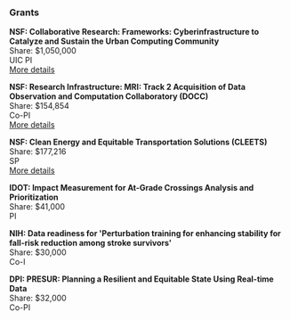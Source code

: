 ### Grants

**NSF: Collaborative Research: Frameworks: Cyberinfrastructure to Catalyze and Sustain the Urban Computing Community**</br>
Share: $1,050,000</br>
UIC PI</br>
[More details](https://www.nsf.gov/awardsearch/showAward?AWD_ID=2411223&HistoricalAwards=false)

**NSF: Research Infrastructure: MRI: Track 2 Acquisition of Data Observation and Computation Collaboratory (DOCC)**</br>
Share: $154,854</br>
Co-PI</br>
[More details](https://www.nsf.gov/awardsearch/showAward?AWD_ID=2320261&HistoricalAwards=false)

**NSF: Clean Energy and Equitable Transportation Solutions (CLEETS)**</br>
Share: $177,216</br>
SP</br>
[More details](https://www.cleets-global-center.org/)

**IDOT: Impact Measurement for At-Grade Crossings Analysis and Prioritization**</br>
Share: $41,000</br>
PI

**NIH: Data readiness for 'Perturbation training for enhancing stability for fall-risk reduction among stroke survivors'**</br>
Share: $30,000</br>
Co-I

**DPI: PRESUR: Planning a Resilient and Equitable State Using Real-time Data**</br>
Share: $32,000</br>
Co-PI